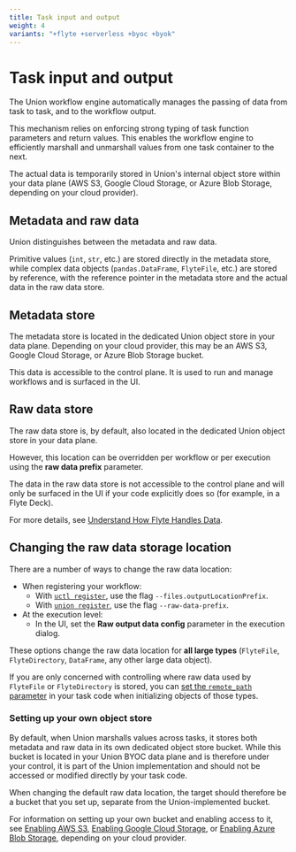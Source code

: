 ```yaml
---
title: Task input and output
weight: 4
variants: "+flyte +serverless +byoc +byok"
---
```


# Task input and output

The Union workflow engine automatically manages the passing of data from task to task, and to the workflow output.

This mechanism relies on enforcing strong typing of task function parameters and return values.
This enables the workflow engine to efficiently marshall and unmarshall values from one task container to the next.

The actual data is temporarily stored in Union's internal object store within your data plane (AWS S3, Google Cloud Storage, or Azure Blob Storage, depending on your cloud provider).

## Metadata and raw data

Union distinguishes between the metadata and raw data.

Primitive values (`int`, `str`, etc.) are stored directly in the metadata store, while complex data objects (`pandas.DataFrame`, `FlyteFile`, etc.) are stored by reference, with the reference pointer in the metadata store and the actual data in the raw data store.

## Metadata store

The metadata store is located in the dedicated Union object store in your data plane.
Depending on your cloud provider, this may be an AWS S3, Google Cloud Storage, or Azure Blob Storage bucket.

This data is accessible to the control plane. It is used to run and manage workflows and is surfaced in the UI.

## Raw data store

The raw data store is, by default, also located in the dedicated Union object store in your data plane.

However, this location can be overridden per workflow or per execution using the **raw data prefix** parameter.

The data in the raw data store is not accessible to the control plane and will only be surfaced in the UI if your code explicitly does so (for example, in a Flyte Deck).

For more details, see [Understand How Flyte Handles Data](https://docs.flyte.org/en/latest/concepts/data_management.html).

## Changing the raw data storage location

There are a number of ways to change the raw data location:

* When registering your workflow:
  * With [`uctl register`](https://docs.flyte.org/en/latest/flytectl/gen/flytectl_register.html), use the flag `--files.outputLocationPrefix`.
  * With [`union register`](https://docs.flyte.org/en/latest/api/flytekit/pyflyte.html#pyflyte-register), use the flag `--raw-data-prefix`.
* At the execution level:
  * In the UI, set the **Raw output data config** parameter in the execution dialog.

These options change the raw data location for **all large types** (`FlyteFile`, `FlyteDirectory`, `DataFrame`, any other large data object).

If you are only concerned with controlling where raw data used by `FlyteFile` or `FlyteDirectory` is stored, you can [set the `remote_path` parameter](./flyte-file-and-flyte-directory.md#specifying-remote_path-for-a-flytefile-or-flytedirectory) in your task code when initializing objects of those types.

### Setting up your own object store

By default, when Union marshalls values across tasks, it stores both metadata and raw data in its own dedicated object store bucket.
While this bucket is located in your Union BYOC data plane and is therefore under your control, it is part of the Union implementation and should not be accessed or modified directly by your task code.

When changing the default raw data location, the target should therefore be a bucket that you set up, separate from the Union-implemented bucket.

For information on setting up your own bucket and enabling access to it, see [Enabling AWS S3](../integrations/enabling-aws-resources/enabling-aws-s3.md), [Enabling Google Cloud Storage](../integrations/enabling-gcp-resources/enabling-google-cloud-storage.md), or [Enabling Azure Blob Storage](../integrations/enabling-azure-resources/enabling-azure-blob-storage.md), depending on your cloud provider.






